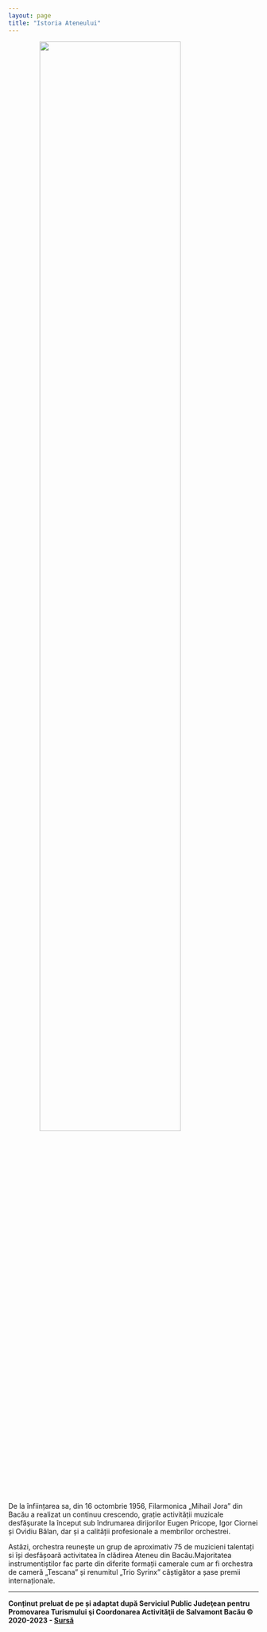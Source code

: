 ```yaml
---
layout: page
title: "Istoria Ateneului"
---
```


<img src="https://turism-bacau.ro/wp-content/uploads/2021/01/Foto-1-2.jpg" style="display: block; margin-left: auto; margin-right: auto; width: 75%">

De la înființarea sa, din 16 octombrie 1956, Filarmonica „Mihail Jora” din Bacău a realizat un continuu crescendo, grație activității muzicale desfășurate la început sub îndrumarea dirijorilor Eugen Pricope, Igor Ciornei și Ovidiu Bălan, dar și a calității profesionale a membrilor orchestrei.

Astăzi, orchestra reunește un grup de aproximativ 75 de muzicieni talentați si își desfășoară activitatea în clădirea Ateneu din Bacău.Majoritatea instrumentiștilor fac parte din diferite formații camerale cum ar fi orchestra de cameră „Tescana” și renumitul „Trio Syrinx” câștigător a șase premii internaționale.

---

**Conținut preluat de pe și adaptat după Serviciul Public Judeţean pentru Promovarea Turismului şi Coordonarea Activităţii de Salvamont Bacău © 2020-2023 - [Sursă](https://turism-bacau.ro/atractii/ateneu-bacau/)**
